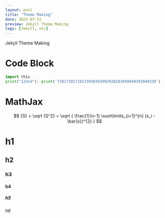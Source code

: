 ```yaml
---
layout: post
title: "Theme Making"
date: 2023-07-31
preview: Jekyll Theme Making
tags: [Jekyll, etc]
---
```


Jekyll Theme Making

# Code Block

```python
import this
print("123sd"); print('72917391719173938393992928283949949393949339')
```

# MathJax

$$
{S} = \sqrt {S^2} = \sqrt { \frac{1}{n-1} \sum\limits_{i=1}^{n} (x_i - \bar{x})^{2} }
$$

# h1
## h2
### h3
#### h4
##### h5
###### h6

